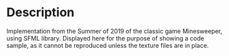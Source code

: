 # Description #
Implementation from the Summer of 2019 of the classic game Minesweeper, using SFML library. Displayed here for the purpose of showing a code sample, as it cannot be reproduced unless the texture files are in place.
